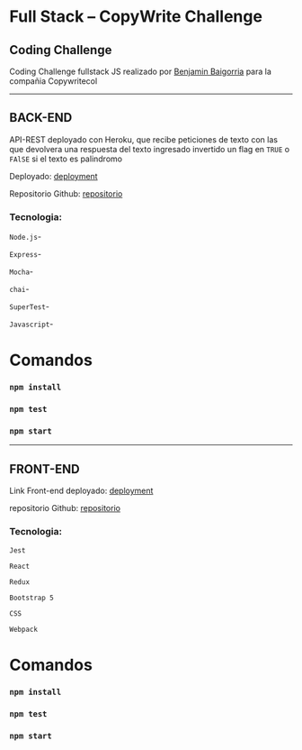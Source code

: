 #  Full Stack – CopyWrite Challenge 

## Coding Challenge

Coding Challenge fullstack JS realizado por [Benjamin Baigorria](https://github.com/BenjaminBaigorria) para la compañia Copywritecol


---

## BACK-END

API-REST deployado con Heroku, que recibe peticiones de texto con las que devolvera una respuesta del texto ingresado invertido
un flag en `TRUE` o `FAlSE` si el texto es palindromo

Deployado: [deployment](https://back-challenge-copywritecol.herokuapp.com/)

Repositorio Github: [repositorio](https://github.com/BenjaminBaigorria/back-end-challengeCW)

### Tecnologia:

`Node.js`-

`Express`-

`Mocha`-

`chai`-

`SuperTest`-

`Javascript`-

# Comandos 

### `npm install`
### `npm test`
### `npm start` 

---

## FRONT-END

Link Front-end deployado: [deployment](https://front-challenge-cw-baigorria.herokuapp.com/)

repositorio Github: [repositorio](https://github.com/BenjaminBaigorria/front-end-challengeCW)

### Tecnologia:

`Jest`

`React`

`Redux`

`Bootstrap 5`

`CSS`

`Webpack`

# Comandos 

### `npm install`
### `npm test`
### `npm start` 




